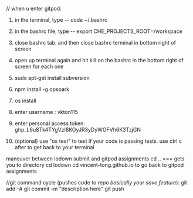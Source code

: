 // when u enter gitpod:

1)  in the terminal, type -- code ~/.bashrc
2) in the bashrc file, type -- export CHE_PROJECTS_ROOT=/workspace
3) close bashrc tab. and then close bashrc terminal in bottom right of screen
4) open up terminal again and hit kill on the bashrc in the bottom right of screen for each one
4) sudo apt-get install subversion
5) npm install -g opspark
6) os install
7) enter username : vkton115
8) enter personal access token: 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

9) (optional) use "os test" to test if your code is passing tests. use ctrl c after to get back to your terminal

maneuver between lodown submit and gitpod assignments
cd .. === gets you to directory
cd lodown
cd vincent-tong.github.io to go back to gitpod assignments


//git command cycle (pushes code to repo *basically your save feature*):
git add -A
git commit -m "description here"
git push
